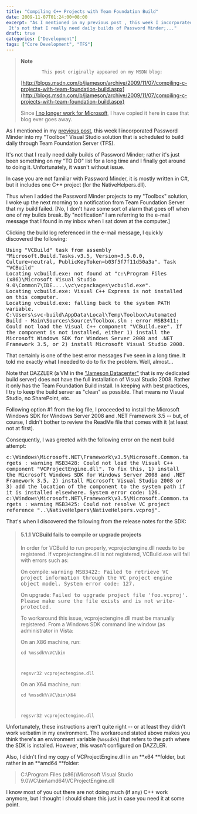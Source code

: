 ```yaml
---
title: "Compiling C++ Projects with Team Foundation Build"
date: 2009-11-07T01:24:00+08:00
excerpt: "As I mentioned in my previous post , this week I incorporated Password Minder into my \"Toolbox\" Visual Studio solution that is scheduled to build daily through Team Foundation Server (TFS). 
 It's not that I really need daily builds of Password Minder;..."
draft: true
categories: ["Development"]
tags: ["Core Development", "TFS"]
---
```


> **Note**
> 
>             This post originally appeared on my MSDN blog:  
>   
> 
> 
> [http://blogs.msdn.com/b/jjameson/archive/2009/11/07/compiling-c-projects-with-team-foundation-build.aspx](http://blogs.msdn.com/b/jjameson/archive/2009/11/07/compiling-c-projects-with-team-foundation-build.aspx)
> 
> 
> Since [I no longer work for Microsoft](/blog/jjameson/2011/09/02/last-day-with-microsoft), I have copied it here in case that blog                 ever goes away.


As I mentioned in my [previous post](/blog/jjameson/2009/11/07/using-password-minder-to-manage-your-passwords), this week I incorporated Password Minder into my "Toolbox"         Visual Studio solution that is scheduled to build daily through Team Foundation         Server (TFS).

It's not that I really need daily builds of Password Minder; rather it's just been         something on my "TO DO" list for a long time and I finally got around to doing it.         Unfortunately, it wasn't without issue.

In case you are not familiar with Password Minder, it is mostly written in C#, but         it includes one C++ project (for the NativeHelpers.dll).

Thus when I added the Password Minder projects to my "Toolbox" solution, I woke         up the next morning to a notification from Team Foundation Server that my build         failed. [No, I don't have some sort of alarm that goes off when one of my builds         break. By "notification" I am referring to the e-mail message that I found in my         inbox when I sat down at the computer.]

Clicking the build log referenced in the e-mail message, I quickly discovered the         following:

<samp>            Using "VCBuild" task from assembly "Microsoft.Build.Tasks.v3.5, Version=3.5.0.0,
            Culture=neutral, PublicKeyToken=b03f5f7f11d50a3a". Task "VCBuild"<br>
            Locating vcbuild.exe: not found at "c:\Program Files (x86)\Microsoft Visual Studio
            9.0\Common7\IDE\..\..\vc\vcpackages\vcbuild.exe".<br>
            Locating vcbuild.exe: Visual C++ Express is not installed on this computer.<br>
            Locating vcbuild.exe: falling back to the system PATH variable.<br>
            C:\Users\svc-build\AppData\Local\Temp\Toolbox\Automated Build - Main\Sources\Source\Toolbox.sln
            : error MSB3411: Could not load the Visual C++ component "VCBuild.exe". If the component
            is not installed, either 1) install the Microsoft Windows SDK for Windows Server
            2008 and .NET Framework 3.5, or 2) install Microsoft Visual Studio 2008.</samp>

That certainly is one of the best error messages I've seen in a long time. It told         me exactly what I needed to do to fix the problem. Well, almost...

Note that DAZZLER (a VM in the ["Jameson Datacenter"](/blog/jjameson/2009/09/14/the-jameson-datacenter) that is my dedicated build server) does not have the         full installation of Visual Studio 2008. Rather it only has the Team Foundation         Build install. In keeping with best practices, I try to keep the build server as         "clean" as possible. That means no Visual Studio, no SharePoint, etc.

Following option #1 from the log file, I proceeded to install the Microsoft Windows         SDK for Windows Server 2008 and .NET Framework 3.5 -- but, of course, I didn't bother         to review the ReadMe file that comes with it (at least not at first).

Consequently, I was greeted with the following error on the next build attempt:

<samp>            c:\Windows\Microsoft.NET\Framework\v3.5\Microsoft.Common.targets : warning MSB3428:
            Could not load the Visual C++ component "VCProjectEngine.dll". To fix this, 1) install
            the Microsoft Windows SDK for Windows Server 2008 and .NET Framework 3.5, 2) install
            Microsoft Visual Studio 2008 or 3) add the location of the component to the system
            path if it is installed elsewhere. System error code: 126.<br>
            c:\Windows\Microsoft.NET\Framework\v3.5\Microsoft.Common.targets : warning MSB3425:
            Could not resolve VC project reference "..\NativeHelpers\NativeHelpers.vcproj".</samp>

That's when I discovered the following from the release notes for the SDK:


> ####             5.1.1 VCBuild fails to compile or upgrade projects
> 
> In order for VCBuild to run properly, vcprojectengine.dll needs to be registered.             If vcprojectengine.dll is not registered, VCBuild.exe will fail with errors such             as:
> 
> On compile: <samp>warning MSB3422: Failed to retrieve VC project information through
>                 the VC project engine object model. System error code: 127.</samp>
> 
> On upgrade: <samp>Failed to upgrade project file 'foo.vcproj'. Please make sure the
>                 file exists and is not write-protected.</samp>
> 
> To workaround this issue, vcprojectengine.dll must be manually registered.             From a Windows SDK command line window (as administrator in Vista:
> 
> On an X86 machine, run:
> 
>   
> 
> 
>     cd %mssdk%\VC\bin
> 
> 
> 
>     regsvr32 vcprojectengine.dll
> 
> 
> 
> On an X64 machine, run:
> 
>   
> 
> 
>     cd %mssdk%\VC\bin\X64
> 
> 
> 
>     regsvr32 vcprojectengine.dll


Unfortunately, these instructions aren't quite right -- or at least they didn't         work verbatim in my environment. The workaround stated above makes you think there's         an environment variable (`%mssdk%`) that refers to the path where the         SDK is installed. However, this wasn't configured on DAZZLER.

Also, I didn't find my copy of VCProjectEngine.dll in an **x64 **folder,         but rather in an **amd64 **folder:


> C:\Program Files (x86)\Microsoft Visual Studio 9.0\VC\bin\amd64\VCProjectEngine.dll


I know most of you out there are not doing much (if any) C++ work anymore, but I         thought I should share this just in case you need it at some point.

